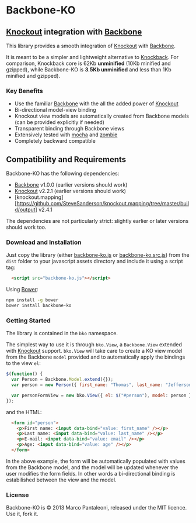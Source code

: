 # Backbone-KO

## [Knockout][] integration with [Backbone][] ##

This library provides a smooth integration of [Knockout][] with [Backbone][].

It is meant to be a simpler and lightweight alternative to [Knockback][]. For comparison, Knockback core is 62Kb **unminified** (10Kb minified and gzipped), while Backbone-KO is **3.5Kb unminified** and less than 1Kb minified and gzipped).

### Key Benefits ###

* Use the familiar [Backbone][] with the all the added power of [Knockout][]
* Bi-directional model-view binding
* Knockout view models are automatically created from Backbone models (can be provided explicitly if needed)
* Transparent binding through Backbone views
* Extensively tested with [mocha][] and [zombie][]
* Completely backward compatible

## Compatibility and Requirements

Backbone-KO has the following dependencies:

* [Backbone][] v1.0.0 (earlier versions should work)
* [Knockout][] v2.2.1 (earlier versions should work)
* [knockout.mapping][https://github.com/SteveSanderson/knockout.mapping/tree/master/build/output] v2.4.1

The dependencies are not particularly strict: slightly earlier or later versions should work too.

### Download and Installation ###

Just copy the library (either [backbone-ko.js](https://raw.github.com/panta/backbone-ko/master/dist/backbone-ko.js) or [backbone-ko.src.js](https://raw.github.com/panta/backbone-ko/master/dist/backbone-ko.src.js)) from the `dist` folder to your javascript assets directory and include it using a script tag:

```html
  <script src="backbone-ko.js"></script>
```

Using [Bower][]:

```bash
npm install -g bower
bower install backbone-ko
```

### Getting Started ###

The library is contained in the `bko` namespace.

The simplest way to use it is through `bko.View`, a `Backbone.View` extended with [Knockout][] support.
`bko.View` will take care to create a KO view model from the Backbone `model` provided and to automatically apply the bindings to the view `el`:

```javascript
$(function() {
  var Person = Backbone.Model.extend({});
  var person = new Person({ first_name: "Thomas", last_name: "Jefferson", age: 83 });

  var personFormView = new bko.View({ el: $("#person"), model: person });
});
```

and the HTML:

```html
  <form id="person">
    <p>First name: <input data-bind="value: first_name" /></p>
    <p>Last name: <input data-bind="value: last_name" /></p>
    <p>E-mail: <input data-bind="value: email" /></p>
    <p>Age: <input data-bind="value: age" /></p>
  </form>
```

In the above example, the form will be automatically populated with values from the Backbone model, and the model will be updated whenever the user modifies the form fields. In other words a bi-directional binding is estabilished between the view and the model.

### License ###

Backbone-KO is © 2013 Marco Pantaleoni, released under the MIT licence. Use it, fork it.

[Knockout]: http://knockoutjs.com
[Backbone]: http://backbonejs.org
[Knockback]: http://kmalakoff.github.io/knockback
[Backbone-KO]: http://github.com/panta/backbone-ko
[Bower]: http://bower.io
[mocha]: http://visionmedia.github.io/mocha
[zombie]: http://zombie.labnotes.org
[CoffeeScript]: http://jashkenas.github.com/coffee-script/
[Node.js]: http://nodejs.org/
[Jasmine]: http://pivotal.github.com/jasmine/
